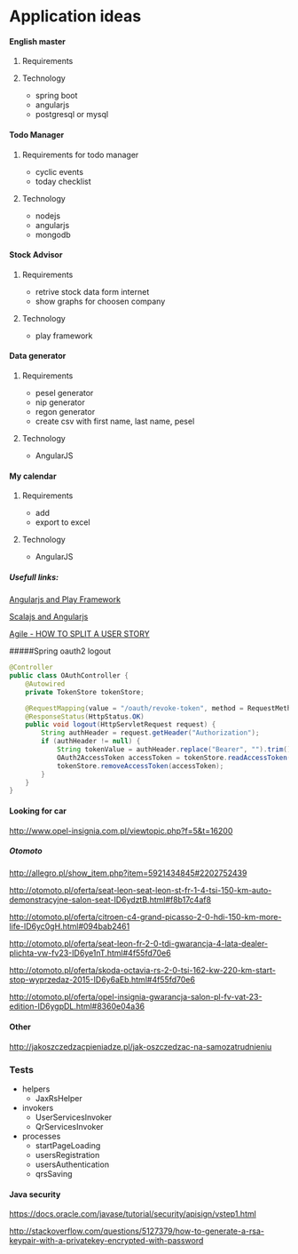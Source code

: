 # Application ideas



#### English master
1. Requirements

2. Technology
    - spring boot
    - angularjs
    - postgresql or mysql

#### Todo Manager

1. Requirements for todo manager
    - cyclic events
    - today checklist

2. Technology
      - nodejs
      - angularjs
      - mongodb
  
#### Stock Advisor
1. Requirements
    - retrive stock data form internet
    - show graphs for choosen company

2. Technology
    - play framework

#### Data generator
1. Requirements
    - pesel generator
    - nip generator
    - regon generator
    - create csv with first name, last name, pesel

2. Technology
    - AngularJS

#### My calendar

1. Requirements
    - add 
    - export to excel

2. Technology
    - AngularJS

##### Usefull links:
[Angularjs and Play Framework](http://www.toptal.com/java/building-modern-web-applications-with-angularjs-and-play-framework)

[Scalajs and Angularjs](http://www.smartjava.org/content/creating-angularjs-application-without-javascript-scalajs)

[Agile - HOW TO SPLIT A USER STORY](http://www.agileforall.com/wp-content/uploads/2012/01/Story-Splitting-Flowchart.pdf)

#####Spring oauth2 logout

``` java
@Controller
public class OAuthController {
    @Autowired
    private TokenStore tokenStore;

    @RequestMapping(value = "/oauth/revoke-token", method = RequestMethod.GET)
    @ResponseStatus(HttpStatus.OK)
    public void logout(HttpServletRequest request) {
        String authHeader = request.getHeader("Authorization");
        if (authHeader != null) {
            String tokenValue = authHeader.replace("Bearer", "").trim();
            OAuth2AccessToken accessToken = tokenStore.readAccessToken(tokenValue);
            tokenStore.removeAccessToken(accessToken);
        }
    }
}
```

#### Looking for car
http://www.opel-insignia.com.pl/viewtopic.php?f=5&t=16200

##### Otomoto

http://allegro.pl/show_item.php?item=5921434845#2202752439

http://otomoto.pl/oferta/seat-leon-seat-leon-st-fr-1-4-tsi-150-km-auto-demonstracyjne-salon-seat-ID6ydztB.html#f8b17c4af8

http://otomoto.pl/oferta/citroen-c4-grand-picasso-2-0-hdi-150-km-more-life-ID6yc0gH.html#094bab2461

http://otomoto.pl/oferta/seat-leon-fr-2-0-tdi-gwarancja-4-lata-dealer-plichta-vw-fv23-ID6ye1nT.html#4f55fd70e6

http://otomoto.pl/oferta/skoda-octavia-rs-2-0-tsi-162-kw-220-km-start-stop-wyprzedaz-2015-ID6y6aEb.html#4f55fd70e6

http://otomoto.pl/oferta/opel-insignia-gwarancja-salon-pl-fv-vat-23-edition-ID6ygpDL.html#8360e04a36


#### Other
http://jakoszczedzacpieniadze.pl/jak-oszczedzac-na-samozatrudnieniu


### Tests
- helpers
    - JaxRsHelper
- invokers
    - UserServicesInvoker
    - QrServicesInvoker
- processes
    - startPageLoading
    - usersRegistration
    - usersAuthentication
    - qrsSaving

#### Java security
https://docs.oracle.com/javase/tutorial/security/apisign/vstep1.html

http://stackoverflow.com/questions/5127379/how-to-generate-a-rsa-keypair-with-a-privatekey-encrypted-with-password
